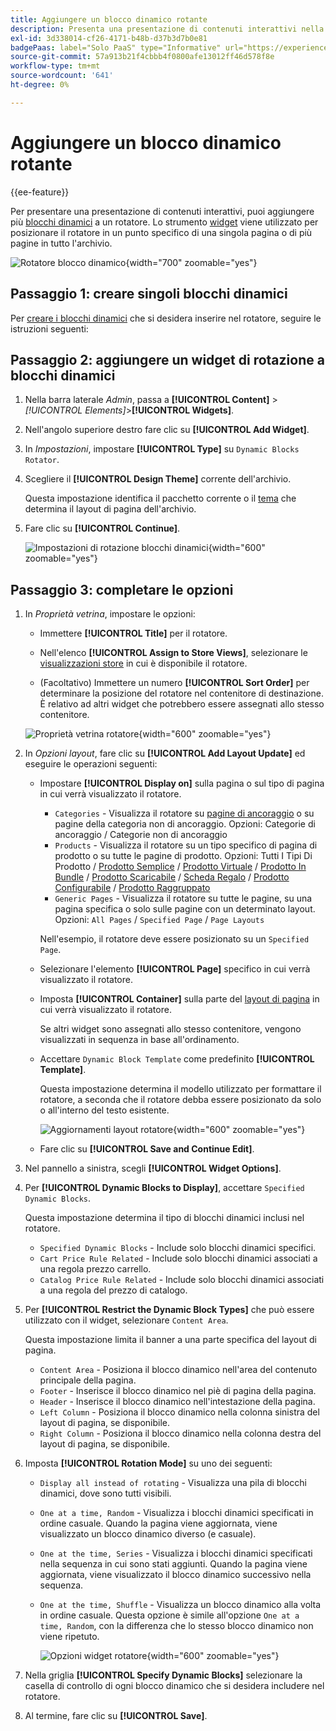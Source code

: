 ```yaml
---
title: Aggiungere un blocco dinamico rotante
description: Presenta una presentazione di contenuti interattivi nella vetrina aggiungendo più blocchi dinamici a un rotatore.
exl-id: 3d338014-cf26-4171-b48b-d37b3d7b0e81
badgePaas: label="Solo PaaS" type="Informative" url="https://experienceleague.adobe.com/it/docs/commerce/user-guides/product-solutions" tooltip="Applicabile solo ai progetti Adobe Commerce on Cloud (infrastruttura PaaS gestita da Adobe) e ai progetti on-premise."
source-git-commit: 57a913b21f4cbbb4f0800afe13012ff46d578f8e
workflow-type: tm+mt
source-wordcount: '641'
ht-degree: 0%

---
```


# Aggiungere un blocco dinamico rotante

{{ee-feature}}

Per presentare una presentazione di contenuti interattivi, puoi aggiungere più [blocchi dinamici](dynamic-blocks.md) a un rotatore. Lo strumento [widget](widgets.md) viene utilizzato per posizionare il rotatore in un punto specifico di una singola pagina o di più pagine in tutto l&#39;archivio.

![Rotatore blocco dinamico](./assets/widget-dynamic-block-rotator.png){width="700" zoomable="yes"}

## Passaggio 1: creare singoli blocchi dinamici

Per [creare i blocchi dinamici](dynamic-blocks.md) che si desidera inserire nel rotatore, seguire le istruzioni seguenti:

## Passaggio 2: aggiungere un widget di rotazione a blocchi dinamici

1. Nella barra laterale _Admin_, passa a **[!UICONTROL Content]** > _[!UICONTROL Elements]_>**[!UICONTROL Widgets]**.

1. Nell&#39;angolo superiore destro fare clic su **[!UICONTROL Add Widget]**.

1. In _Impostazioni_, impostare **[!UICONTROL Type]** su `Dynamic Blocks Rotator`.

1. Scegliere il **[!UICONTROL Design Theme]** corrente dell&#39;archivio.

   Questa impostazione identifica il pacchetto corrente o il [tema](themes.md) che determina il layout di pagina dell&#39;archivio.

1. Fare clic su **[!UICONTROL Continue]**.

   ![Impostazioni di rotazione blocchi dinamici](./assets/widget-dynamic-block-rotator-settings.png){width="600" zoomable="yes"}

## Passaggio 3: completare le opzioni

1. In _Proprietà vetrina_, impostare le opzioni:

   - Immettere **[!UICONTROL Title]** per il rotatore.

   - Nell&#39;elenco **[!UICONTROL Assign to Store Views]**, selezionare le [visualizzazioni store](../getting-started/websites-stores-views.md) in cui è disponibile il rotatore.

   - (Facoltativo) Immettere un numero **[!UICONTROL Sort Order]** per determinare la posizione del rotatore nel contenitore di destinazione. È relativo ad altri widget che potrebbero essere assegnati allo stesso contenitore.

   ![Proprietà vetrina rotatore](./assets/widget-dynamic-block-rotator-storefront-properties.png){width="600" zoomable="yes"}

1. In _Opzioni layout_, fare clic su **[!UICONTROL Add Layout Update]** ed eseguire le operazioni seguenti:

   - Impostare **[!UICONTROL Display on]** sulla pagina o sul tipo di pagina in cui verrà visualizzato il rotatore.

      - `Categories` - Visualizza il rotatore su [pagine di ancoraggio](../catalog/navigation-layered.md) o su pagine della categoria non di ancoraggio. Opzioni: Categorie di ancoraggio / Categorie non di ancoraggio
      - `Products` - Visualizza il rotatore su un tipo specifico di pagina di prodotto o su tutte le pagine di prodotto. Opzioni: Tutti I Tipi Di Prodotto / [Prodotto Semplice](../catalog/product-create-simple.md) / [Prodotto Virtuale](../catalog/product-create-virtual.md) / [Prodotto In Bundle](../catalog/product-create-bundle.md) / [Prodotto Scaricabile](../catalog/product-create-downloadable.md) / [Scheda Regalo](../catalog/product-gift-card-create.md) / [Prodotto Configurabile](../catalog/product-create-configurable.md) / [Prodotto Raggruppato](../catalog/product-create-grouped.md)
      - `Generic Pages` - Visualizza il rotatore su tutte le pagine, su una pagina specifica o solo sulle pagine con un determinato layout. Opzioni: `All Pages` / `Specified Page` / `Page Layouts`

     Nell&#39;esempio, il rotatore deve essere posizionato su un `Specified Page`.

   - Selezionare l&#39;elemento **[!UICONTROL Page]** specifico in cui verrà visualizzato il rotatore.

   - Imposta **[!UICONTROL Container]** sulla parte del [layout di pagina](page-layout.md#standard-page-layouts) in cui verrà visualizzato il rotatore.

     Se altri widget sono assegnati allo stesso contenitore, vengono visualizzati in sequenza in base all&#39;ordinamento.

   - Accettare `Dynamic Block Template` come predefinito **[!UICONTROL Template]**.

     Questa impostazione determina il modello utilizzato per formattare il rotatore, a seconda che il rotatore debba essere posizionato da solo o all&#39;interno del testo esistente.

     ![Aggiornamenti layout rotatore](./assets/widget-dynamic-block-rotator-layout-updates.png){width="600" zoomable="yes"}

   - Fare clic su **[!UICONTROL Save and Continue Edit]**.

1. Nel pannello a sinistra, scegli **[!UICONTROL Widget Options]**.

1. Per **[!UICONTROL Dynamic Blocks to Display]**, accettare `Specified Dynamic Blocks`.

   Questa impostazione determina il tipo di blocchi dinamici inclusi nel rotatore.

   - `Specified Dynamic Blocks` - Include solo blocchi dinamici specifici.
   - `Cart Price Rule Related` - Include solo blocchi dinamici associati a una regola prezzo carrello.
   - `Catalog Price Rule Related` - Include solo blocchi dinamici associati a una regola del prezzo di catalogo.

1. Per **[!UICONTROL Restrict the Dynamic Block Types]** che può essere utilizzato con il widget, selezionare `Content Area`.

   Questa impostazione limita il banner a una parte specifica del layout di pagina.

   - `Content Area` - Posiziona il blocco dinamico nell&#39;area del contenuto principale della pagina.
   - `Footer` - Inserisce il blocco dinamico nel piè di pagina della pagina.
   - `Header` - Inserisce il blocco dinamico nell&#39;intestazione della pagina.
   - `Left Column` - Posiziona il blocco dinamico nella colonna sinistra del layout di pagina, se disponibile.
   - `Right Column` - Posiziona il blocco dinamico nella colonna destra del layout di pagina, se disponibile.

1. Imposta **[!UICONTROL Rotation Mode]** su uno dei seguenti:

   - `Display all instead of rotating` - Visualizza una pila di blocchi dinamici, dove sono tutti visibili.
   - `One at a time, Random` - Visualizza i blocchi dinamici specificati in ordine casuale. Quando la pagina viene aggiornata, viene visualizzato un blocco dinamico diverso (e casuale).
   - `One at the time, Series` - Visualizza i blocchi dinamici specificati nella sequenza in cui sono stati aggiunti. Quando la pagina viene aggiornata, viene visualizzato il blocco dinamico successivo nella sequenza.
   - `One at the time, Shuffle` - Visualizza un blocco dinamico alla volta in ordine casuale. Questa opzione è simile all&#39;opzione `One at a time, Random`, con la differenza che lo stesso blocco dinamico non viene ripetuto.

     ![Opzioni widget rotatore](./assets/widget-dynamic-block-rotator-widget-options.png){width="600" zoomable="yes"}

1. Nella griglia **[!UICONTROL Specify Dynamic Blocks]** selezionare la casella di controllo di ogni blocco dinamico che si desidera includere nel rotatore.

1. Al termine, fare clic su **[!UICONTROL Save]**.

